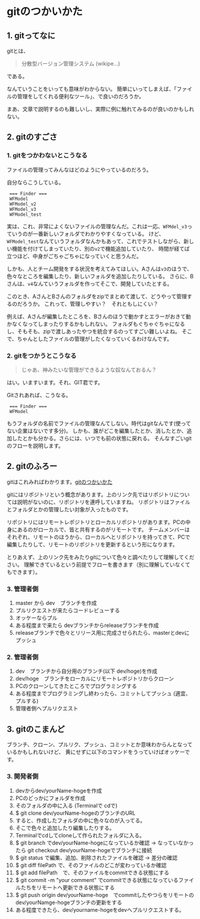 # gitのつかいかた

## 1. gitってなに
gitとは、
> 分散型バージョン管理システム (wikipe...)

である。

なんていうことをいっても意味がわからない。
簡単にいってしまえば、「ファイルの管理をしてくれる便利なツール」、で良いのだろうか。

まあ、文章で説明するのも難しいし、実際に例に触れてみるのが良いのかもしれない。

## 2. gitのすごさ

### 1. gitをつかわないとこうなる
ファイルの管理ってみんなはどのようにやっているのだろう。

自分ならこうしている。

```
 === Finder ===
 WFModel
 WFModel_v2
 WFModel_v3
 WFModel_test
```

実は、これ、非常によくないファイルの管理なんだ。これは一応、``WFMdel_v3``っていうのが一番新しいフォルダでわかりやすくなっている。
けど、``WFModel_test``なんていうフォルダなんかもあって、これでテストしながら、新しい機能を付けてしまっていたり、別の``v2``で機能追加していたり、
時間が経てば立つほど、中身がごちゃごちゃになっていくと思うんだ。

しかも、人とチーム開発をする状況を考えてみてほしい。Aさんは``v3``のほうで、色々なところを編集したり、新しいフォルダを追加したりしている。
さらに、Bさんは、``v4``なんていうフォルダを作ってそこで、開発していたとする。

このとき、AさんとBさんのフォルダをzipでまとめて渡して、どうやって管理するのだろうか。
これって、管理しやすい？　それともしにくい？

例えば、Aさんが編集したところを、Bさんのほうで動かすとエラーがおきて動かなくなってしまったりするかもしれない。
フォルダもぐちゃぐちゃになるし、そもそも、zipで渡しあったやつを統合するのってすごい難しいよね。
そこで、ちゃんとしたファイルの管理がしたくなっていくるわけなんです。

### 2. gitをつかうとこうなる

> じゃあ、神みたいな管理ができるような奴なんておるん？

はい。いますいます。それ、GIT君です。

Gitされあれば、こうなる。

```
 === Finder ===
 WFModel
```

もうフォルダの名前でファイルの管理なんてしない。時代はgitなんです(使ってない企業はないです多分)。
しかも、誰がどこを編集したとか、消したとか、追加したとかも分かる。さらには、いつでも前の状態に戻れる。
そんなすごいgitのフローを説明します。

## 2. gitのふろー
gitはこれみればわかります。[gitのつかいかた](https://tracpath.com/bootcamp/learning_git_firststep.html)

gitにはリポジトリという概念があります。上のリンク先ではリポジトリについては説明がないのに、リポジトリを連呼していますね。
リポジトリはファイルとフォルダとかの管理したい対象が入ったものです。

リポジトリにはリモートレポジトリとローカルリポジトリがあります。PCの中身にあるのがローカルで、皆と共有するのがリモートです。
チームメンバーはそれぞれ、リモートのほうから、ローカルへとリポジトリを持ってきて、PCで編集したりして、リモートのリポジトリを更新するという形になります。

とりあえず、上のリンク先をみたりgitについて色々と調べたりして理解してください。
理解できているという前提でフローを書きます（別に理解していなくてもできます）。

### 3. 管理者側
1. master から dev　ブランチを作成
2. プルリクエストが来たらコードレビューする
3. オッケーならプル
4. ある程度まで来たら devブランチからreleaseブランチを作成
5. releaseブランチで色々とリリース用に完成させられたら、masterとdevにプッシュ

### 2. 管理者側
1. dev　ブランチから自分用のブランチ(以下 dev/hoge)を作成
2. dev/hoge　ブランチをローカルにリモートレポジトリからクローン
3. PCのクローンしてきたところでプログラミングする
4. ある程度までプログラミングし終わったら、コミットしてプッシュ (適宜、プルする)
5. 管理者側へプルリクエスト

## 3. gitのこまんど
ブランチ、クローン、プルリク、プッシュ、コミットとか意味わからんとなっているかもしれないけど、
黄にせずに以下のコマンドをうっていけばオッケーです。

### 3. 開発者側
1. devからdev/yourName-hogeを作成
2. PCのどっかにフォルダを作成
3. そのフォルダの中に入る (Terminalで cdで)
4. $ git clone dev/yourName-hogeのブランチのURL
5. すると、作成したフォルダの中に色々なのが入ってる。
6. そこで色々と追加したり編集したりする。
7. Terminalでcdしてcloneして作られたフォルダに入る。
8. $ git branch でdev/yourName-hogeになっているか確認 -> なっていなかったら git checkout dev/yourName-hogeでブランチに接続
9. $ git status で編集、追加、削除されたファイルを確認 -> 差分の確認
10. $ git diff filePath で、そのファイルのどこが変わっているか確認
11. $ git add filePath　で、そのファイルをcommitできる状態にする
12. $ git commit -m "your comment" でcommitできる状態になっているファイルたちをリモートへ更新できる状態にする
13. $ git push origin dev/yourName-hoge　でcommitしたやつらをリモートのdev/yourNamge-hogeブランチの更新をする
14. ある程度できたら、dev/yourname-hogeをdevへプルリクエストする。
